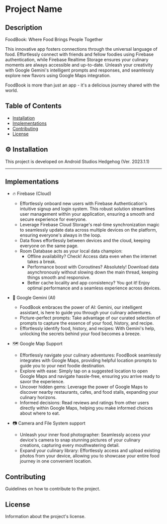# Project Name

## Description

FoodBook: Where Food Brings People Together

This innovative app fosters connections through the universal language of food. Effortlessly connect with friends and fellow foodies using Firebase authentication, while Firebase Realtime Storage ensures your culinary moments are always accessible and up-to-date. 
Unleash your creativity with Google Gemini's intelligent prompts and responses, and seamlessly explore new flavors using Google Maps integration. 

FoodBook is more than just an app - it's a delicious journey shared with the world.

## Table of Contents

- [Installation](#installation)
- [Implementations](#Implementations)
- [Contributing](#contributing)
- [License](#license)

## ⚙️ Installation

This project is developed on Android Studios Hedgehog (Ver. 2023.1.1)

---

## Implementations
* 🔥 Firebase (Cloud)
    - Effortlessly onboard new users with Firebase Authentication's intuitive signup and login system. This robust solution streamlines user management within your application, ensuring a smooth and secure experience for everyone.
    - Leverage Firebase Cloud Storage's real-time synchronization magic to seamlessly update data across multiple devices on the platform, ensuring everyone's always in the loop.
    - Data flows effortlessly between devices and the cloud, keeping everyone on the same page.
    - Room Database acts as your local data champion:
        - Offline availability? Check! Access data even when the internet takes a break.
        - Performance boost with Coroutines? Absolutely! Download data asynchronously without slowing down the main thread, keeping things smooth and responsive.
        - Better cache locality and app consistency? You got it! Enjoy optimal performance and a seamless experience across devices.

* 🤖 Google Gemini (AI)
    - FoodBook embraces the power of AI: Gemini, our intelligent assistant, is here to guide you through your culinary adventures.
    - Picture-perfect prompts: Take advantage of our curated selection of prompts to capture the essence of your food, history, and recipe.
    - Effortlessly identify food, history, and recipes: With Gemini's help, unlocking the secrets behind your food becomes a breeze.

* 🗺️ Google Map Support
    - Effortlessly navigate your culinary adventures: FoodBook seamlessly integrates with Google Maps, providing helpful location prompts to guide you to your next foodie destination.
    - Explore with ease: Simply tap on a suggested location to open Google Maps and navigate hassle-free, ensuring you arrive ready to savor the experience.
    - Uncover hidden gems: Leverage the power of Google Maps to discover nearby restaurants, cafes, and food stalls, expanding your culinary horizons.
    - Informed decisions: Read reviews and ratings from other users directly within Google Maps, helping you make informed choices about where to eat.

* 📷 Camera and File System support
    - Unleash your inner food photographer: Seamlessly access your device's camera to snap stunning pictures of your culinary creations, capturing every mouthwatering detail.
    - Expand your culinary library: Effortlessly access and upload existing photos from your device, allowing you to showcase your entire food journey in one convenient location.

## Contributing

Guidelines on how to contribute to the project.

## License

Information about the project's license.
